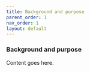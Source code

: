 ```yaml
---
title: Background and purpose 
parent_order: 1
nav_order: 1
layout: default
---
```


### Background and purpose 

Content goes here.